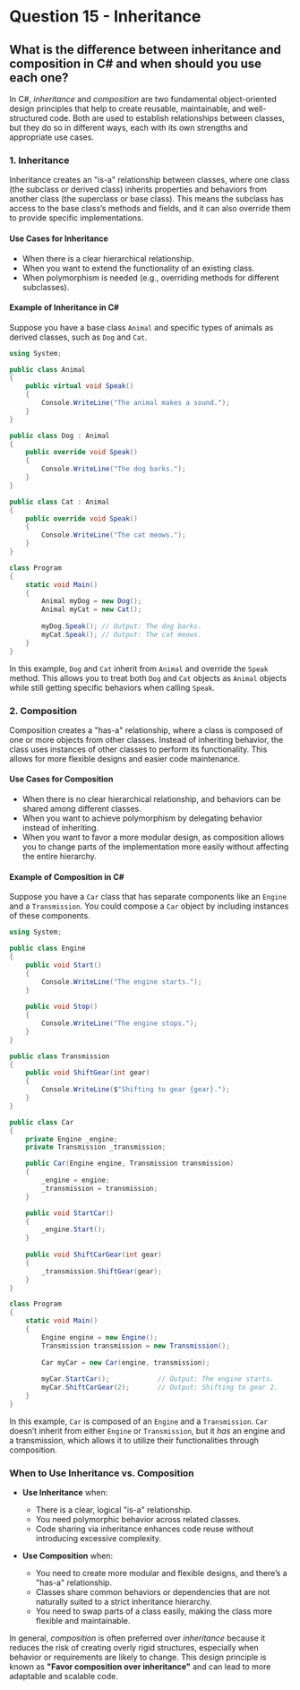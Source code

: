 # Question 15 - Inheritance

## What is the difference between inheritance and composition in C# and when should you use each one?

In C#, *inheritance* and *composition* are two fundamental object-oriented design principles that help to create reusable, maintainable, and well-structured code. Both are used to establish relationships between classes, but they do so in different ways, each with its own strengths and appropriate use cases.

### 1. Inheritance
Inheritance creates an "is-a" relationship between classes, where one class (the subclass or derived class) inherits properties and behaviors from another class (the superclass or base class). This means the subclass has access to the base class’s methods and fields, and it can also override them to provide specific implementations.

#### Use Cases for Inheritance
- When there is a clear hierarchical relationship.
- When you want to extend the functionality of an existing class.
- When polymorphism is needed (e.g., overriding methods for different subclasses).

#### Example of Inheritance in C#
Suppose you have a base class `Animal` and specific types of animals as derived classes, such as `Dog` and `Cat`.

```csharp
using System;

public class Animal
{
    public virtual void Speak()
    {
        Console.WriteLine("The animal makes a sound.");
    }
}

public class Dog : Animal
{
    public override void Speak()
    {
        Console.WriteLine("The dog barks.");
    }
}

public class Cat : Animal
{
    public override void Speak()
    {
        Console.WriteLine("The cat meows.");
    }
}

class Program
{
    static void Main()
    {
        Animal myDog = new Dog();
        Animal myCat = new Cat();
        
        myDog.Speak(); // Output: The dog barks.
        myCat.Speak(); // Output: The cat meows.
    }
}
```

In this example, `Dog` and `Cat` inherit from `Animal` and override the `Speak` method. This allows you to treat both `Dog` and `Cat` objects as `Animal` objects while still getting specific behaviors when calling `Speak`.

### 2. Composition
Composition creates a "has-a" relationship, where a class is composed of one or more objects from other classes. Instead of inheriting behavior, the class uses instances of other classes to perform its functionality. This allows for more flexible designs and easier code maintenance.

#### Use Cases for Composition
- When there is no clear hierarchical relationship, and behaviors can be shared among different classes.
- When you want to achieve polymorphism by delegating behavior instead of inheriting.
- When you want to favor a more modular design, as composition allows you to change parts of the implementation more easily without affecting the entire hierarchy.

#### Example of Composition in C#
Suppose you have a `Car` class that has separate components like an `Engine` and a `Transmission`. You could compose a `Car` object by including instances of these components.

```csharp
using System;

public class Engine
{
    public void Start()
    {
        Console.WriteLine("The engine starts.");
    }
    
    public void Stop()
    {
        Console.WriteLine("The engine stops.");
    }
}

public class Transmission
{
    public void ShiftGear(int gear)
    {
        Console.WriteLine($"Shifting to gear {gear}.");
    }
}

public class Car
{
    private Engine _engine;
    private Transmission _transmission;

    public Car(Engine engine, Transmission transmission)
    {
        _engine = engine;
        _transmission = transmission;
    }

    public void StartCar()
    {
        _engine.Start();
    }
    
    public void ShiftCarGear(int gear)
    {
        _transmission.ShiftGear(gear);
    }
}

class Program
{
    static void Main()
    {
        Engine engine = new Engine();
        Transmission transmission = new Transmission();
        
        Car myCar = new Car(engine, transmission);
        
        myCar.StartCar();            // Output: The engine starts.
        myCar.ShiftCarGear(2);       // Output: Shifting to gear 2.
    }
}
```

In this example, `Car` is composed of an `Engine` and a `Transmission`. `Car` doesn’t inherit from either `Engine` or `Transmission`, but it *has* an engine and a transmission, which allows it to utilize their functionalities through composition.

### When to Use Inheritance vs. Composition

- **Use Inheritance** when:
  - There is a clear, logical "is-a" relationship.
  - You need polymorphic behavior across related classes.
  - Code sharing via inheritance enhances code reuse without introducing excessive complexity.

- **Use Composition** when:
  - You need to create more modular and flexible designs, and there’s a "has-a" relationship.
  - Classes share common behaviors or dependencies that are not naturally suited to a strict inheritance hierarchy.
  - You need to swap parts of a class easily, making the class more flexible and maintainable.

In general, *composition* is often preferred over *inheritance* because it reduces the risk of creating overly rigid structures, especially when behavior or requirements are likely to change. This design principle is known as **"Favor composition over inheritance"** and can lead to more adaptable and scalable code.